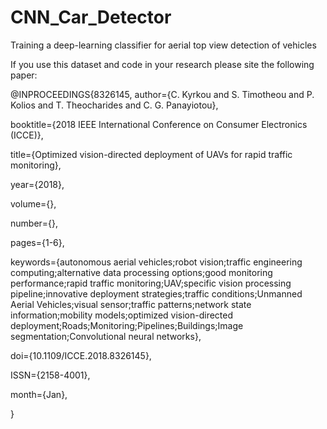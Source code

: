 # CNN_Car_Detector
Training a deep-learning classifier for aerial top view detection of vehicles


If you use this dataset and code in your research please site the following paper:

@INPROCEEDINGS{8326145, 
author={C. Kyrkou and S. Timotheou and P. Kolios and T. Theocharides and C. G. Panayiotou}, 

booktitle={2018 IEEE International Conference on Consumer Electronics (ICCE)}, 

title={Optimized vision-directed deployment of UAVs for rapid traffic monitoring}, 

year={2018}, 

volume={}, 

number={}, 

pages={1-6}, 

keywords={autonomous aerial vehicles;robot vision;traffic engineering computing;alternative data processing options;good monitoring performance;rapid traffic monitoring;UAV;specific vision processing pipeline;innovative deployment strategies;traffic conditions;Unmanned Aerial Vehicles;visual sensor;traffic patterns;network state information;mobility models;optimized vision-directed deployment;Roads;Monitoring;Pipelines;Buildings;Image segmentation;Convolutional neural networks}, 

doi={10.1109/ICCE.2018.8326145}, 

ISSN={2158-4001}, 

month={Jan},

}
